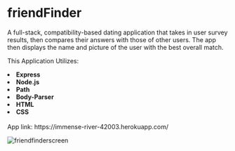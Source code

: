 # friendFinder

A full-stack, compatibility-based dating application that takes in user survey results, then compares their answers with those of other users. The app then displays the name and picture of the user with the best overall match.

This Application Utilizes:
<br>
<li><strong>Express</strong></li>
<li><strong>Node.js</strong></li>
<li><strong>Path</strong></li>
<li><strong>Body-Parser</strong></li>
<li><strong>HTML</strong></li>
<li><strong>CSS</strong></li>
<br>
App link: https://immense-river-42003.herokuapp.com/

<br>

![friendfinderscreen](https://user-images.githubusercontent.com/25890329/32691964-a2e5f128-c6d5-11e7-96ac-fec6c0869ff9.png)

<br>
